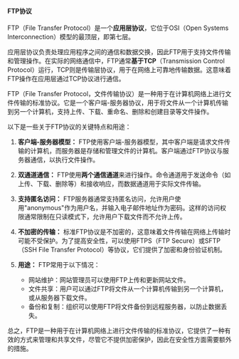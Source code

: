 #### FTP协议

FTP（File Transfer Protocol）是一个**应用层协议**，它位于OSI（Open Systems Interconnection）模型的最顶层，即第七层。

应用层协议负责处理应用程序之间的通信和数据交换，因此FTP用于支持文件传输和管理操作。在实际的网络通信中，FTP通常**基于TCP**（Transmission Control Protocol）运行，TCP则是传输层协议，用于在网络上可靠地传输数据。这意味着FTP操作在应用层通过TCP协议进行通信。

FTP（File Transfer Protocol，文件传输协议）是一种用于在计算机网络上进行文件传输的标准协议。它是一个客户端-服务器协议，用于将文件从一个计算机传输到另一个计算机，支持上传、下载、重命名、删除和创建目录等文件操作。

以下是一些关于FTP协议的关键特点和用途：

1. **客户端-服务器模型：** FTP使用客户端-服务器模型，其中客户端是请求文件传输的计算机，而服务器是存储和管理文件的计算机。客户端通过FTP协议与服务器通信，以执行文件操作。

2. **双通道通信：** FTP使用**两个通信通道**来进行操作。命令通道用于发送命令（如上传、下载、删除等）和接收响应，而数据通道用于实际文件传输。

3. **支持匿名访问：** FTP服务器通常支持匿名访问，允许用户使用"anonymous"作为用户名，并输入电子邮件地址作为密码。这样的访问权限通常限制在只读模式下，允许用户下载文件而不允许上传。

4. **不加密的传输：** 标准FTP协议是不加密的，这意味着文件传输在网络上传输时可能不受保护。为了提高安全性，可以使用FTPS（FTP Secure）或SFTP（SSH File Transfer Protocol）等协议，它们提供了加密和身份验证机制。

5. **用途：** FTP常用于以下情况：
   - 网站维护：网站管理员可以使用FTP上传和更新网站文件。
   - 文件共享：用户可以通过FTP将文件从一个计算机传输到另一个计算机，或从服务器下载文件。
   - 备份和复制：组织可以使用FTP将文件备份到远程服务器，以防止数据丢失。

总之，FTP是一种用于在计算机网络上进行文件传输的标准协议，它提供了一种有效的方式来管理和共享文件，尽管它不提供加密保护，因此在安全性方面需要额外的措施。



